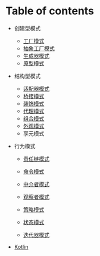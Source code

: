 # Table of contents

+ 创建型模式
  
  + [工厂模式](工厂模式.md)
  + [抽象工厂模式](抽象工厂模式.md)
  + [生成器模式](生成器模式.md)
  + [原型模式](原型模式.md)

+ 结构型模式
  
  + [适配器模式](适配器模式.md)
  + [桥接模式](桥接模式.md)
  + [装饰模式](装饰模式.md)
  + [代理模式](代理模式.md)
  + [组合模式](组合模式.md)
  + [外观模式](外观模式.md)
  + 享元模式

+ 行为模式
  
  + [责任链模式](责任链模式.md)
  
  + [命令模式](命令模式.md)
  
  + [中介者模式](中介者模式.md)
  
  + [观察者模式](观察者模式.md)
  
  + [策略模式](策略模式.md)
  
  + [状态模式](状态模式.md)
  
  + [迭代器模式](迭代器模式.md)

+ [Kotlin](Kotlin.md)